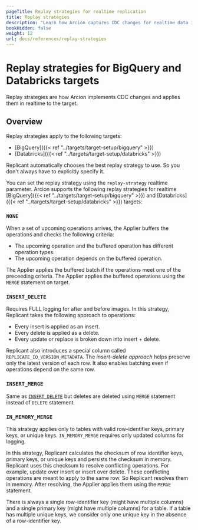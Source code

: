 ```yaml
---
pageTitle: Replay strategies for realtime replication
title: Replay strategies
description: "Learn how Arcion captures CDC changes for realtime data ingestion into BigQuery and Databricks."
bookHidden: false
weight: 12
url: docs/references/replay-strategies
---
```


# Replay strategies for BigQuery and Databricks targets

Replay strategies are how Arcion implements CDC changes and applies them in realtime to the target.

## Overview
Replay strategies apply to the following targets:

- [BigQuery]({{< ref "../targets/target-setup/bigquery" >}}) 
- [Databricks]({{< ref "../targets/target-setup/databricks" >}})

Replicant automatically chooses the best replay strategy to use. So you don't always have to explicitly specify it.

You can set the replay strategy using the `replay-strategy` realtime parameter. Arcion supports the following replay strategies for realtime [BigQuery]({{< ref "../targets/target-setup/bigquery" >}}) and [Databricks]({{< ref "../targets/target-setup/databricks" >}}) targets:

### `NONE`
When a set of upcoming operations arrives, the Applier buffers the operations and checks the following criteria: 

- The upcoming operation and the buffered operation has different operation types.
- The upcoming operation depends on the buffered operation.

The Applier applies the buffered batch if the operations meet one of the preceeding criteria. The Applier applies the buffered operations using the `MERGE` statement on target.
 
### `INSERT_DELETE`
Requires FULL logging for after and before images. In this strategy, Replicant takes the following approach to operations:

- Every insert is applied as an insert. 
- Every delete is applied as a delete. 
- Every update or replace is broken down into insert + delete. 

Replicant also introduces a special column called `REPLICATE_IO_VERSION_METADATA`. The _insert-delete approach_ helps preserve only the latest version of each row. It also enables batching even if operations depend on the same row.

### `INSERT_MERGE`
Same as [`INSERT_DELETE`](#insert_delete) but deletes are deleted using `MERGE` statement instead of `DELETE` statement.

### `IN_MEMORY_MERGE`
This strategy applies only to tables with valid row-identifier keys, primary keys, or unique keys. `IN_MEMORY_MERGE` requires only updated columns for logging. 

In this strategy, Replicant calculates the checksum of row identifier keys, primary keys, or unique keys and persists the checksum in memory. Replicant uses this checksum to resolve conflicting operations. For example, update over insert or insert over delete. These conflicting operations are meant to apply to the same row. So Replicant resolves them in memory. After resolving, the Applier applies them using the `MERGE` statement.

There is always a single row-identifier key (might have multiple columns) and a single primary key (might have multiple columns) for a table. If a table has multiple unique keys, we consider only one unique key in the absence of a row-identifier key.